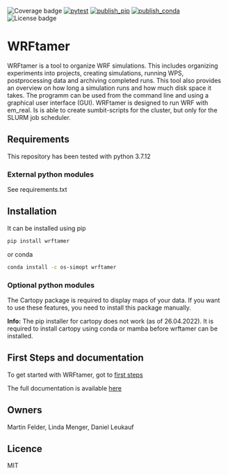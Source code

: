![Coverage badge](https://img.shields.io/endpoint?url=https://raw.githubusercontent.com/wiki/os-simopt/wrftamer/python-coverage-comment-action-badge.json) [![pytest](https://github.com/os-simopt/wrftamer/actions/workflows/run_pytest.yml/badge.svg)](https://github.com/os-simopt/wrftamer/actions/workflows/run_pytest.yml) [![publish_pip](https://github.com/os-simopt/wrftamer/actions/workflows/publish_pip.yml/badge.svg)](https://github.com/os-simopt/wrftamer/actions/workflows/python-publish.yml)  [![publish_conda](https://github.com/os-simopt/wrftamer/actions/workflows/publish_conda.yml/badge.svg)](https://github.com/os-simopt/wrftamer/actions/workflows/publish_conda.yml) ![License badge](https://img.shields.io/github/license/os-simopt/wrftamer)

# WRFtamer
WRFtamer is a tool to organize WRF simulations. This includes organizing experiments into projects, creating simulations, running WPS, postprocessing data and archiving completed runs. This tool also provides an overview on how long a simulation runs and how much disk space it takes. 
The programm can be used from the command line and using a graphical user interface (GUI).
WRFtamer is designed to run WRF with em_real. Is is able to create sumbit-scripts for the cluster, but only for the SLURM job scheduler. 

## Requirements
This repository has been tested with python 3.7.12
### External python modules
See requirements.txt
 
## Installation
It can be installed using pip
```bash
pip install wrftamer
```
or conda

```bash
conda install -c os-simopt wrftamer
```

### Optional python modules
The Cartopy package is required to display maps of your data. If you want to use these features, you need to install this package manually.

**Info:** The pip installer for cartopy does not work (as of 26.04.2022).
It is required to install cartopy using conda or mamba before wrftamer can be installed.



## First Steps and documentation

To get started with WRFtamer, got to
[first steps](https://wrftamer.readthedocs.io/en/latest/getting_started/#first-steps-to-use-wrftamer)

The full documentation is available [here](https://wrftamer.readthedocs.io/en/latest/)

## Owners
Martin Felder, Linda Menger, Daniel Leukauf
## Licence
MIT
